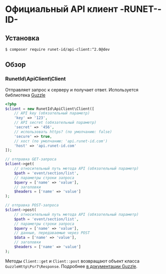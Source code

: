 # Официальный API клиент -RUNET--ID-

## Установка

`$ composer require runet-id/api-client:^2.0@dev`

## Обзор

### RunetId\ApiClient\Client

Отправляет запрос к серверу и получает ответ. Используется библиотека [Guzzle](http://guzzlephp.org/)

```php
<?php
$client = new RunetId\ApiClient\Client([
    // API key (обязательный параметр)
    'key' => '123',
    // API secret (обязательный параметр)
    'secret' => '456',
    // использовать https? (по умолчанию: false)
    'secure' => true,
    // хост (по умолчанию: 'api.runet-id.com')
    'host' => 'api.runet-id.com'
]);

// отправка GET-запроса
$client->get(
    // относительный путь метода API (обязательный параметр)
    $path = 'event/section/list',
    // параметры строки запроса
    $query = ['name' => 'value'],
    // заголовки
    $headers = ['name' => 'value']
);

// отправка POST-запроса
$client->post(
    // относительный путь метода API (обязательный параметр)
    $path = 'event/section/list',
    // параметры строки запроса
    $query = ['name' => 'value'],
    // данные, передаваемые через POST
    $data = ['name' => 'value'],
    // заголовки
    $headers = ['name' => 'value']
);
```
Методы `Client::get` и `Client::post` возвращают объект класса `GuzzleHttp\Psr7\Response`. Подробнее [в документации Guzzle](http://docs.guzzlephp.org/en/latest/quickstart.html#using-responses).
